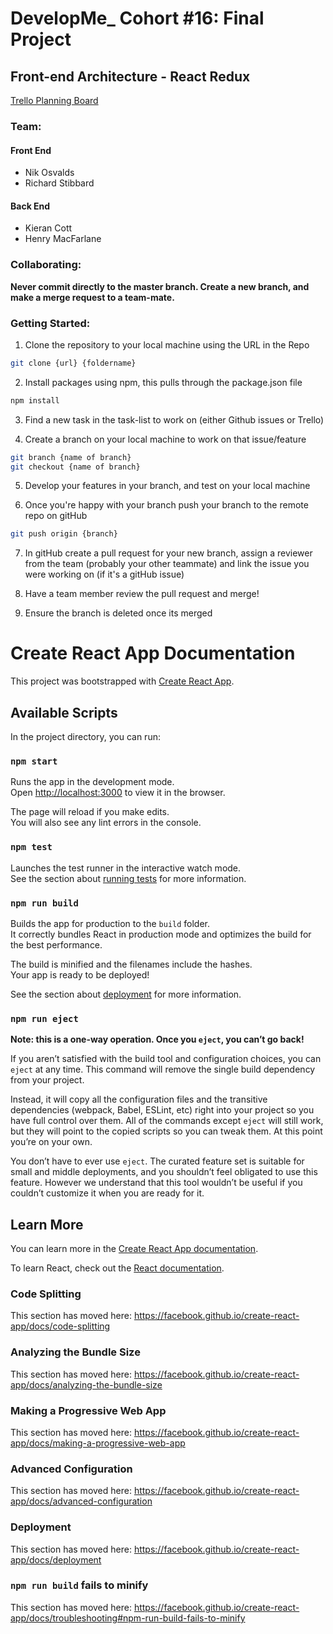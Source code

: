 # DevelopMe_ Cohort #16: Final Project
## Front-end Architecture - React Redux

[Trello Planning Board](https://trello.com/b/3IYLhVts)

### Team:
#### Front End
- Nik Osvalds
- Richard Stibbard

#### Back End
- Kieran Cott
- Henry MacFarlane


### Collaborating:

**Never commit directly to the master branch. Create a new branch, and make a merge request to a team-mate.**

### Getting Started:

1. Clone the repository to your local machine using the URL in the Repo
```bash
git clone {url} {foldername}
```
2. Install packages using npm, this pulls through the package.json file
```bash
npm install
```
3. Find a new task in the task-list to work on (either Github issues or Trello)

4. Create a branch on your local machine to work on that issue/feature
```bash
git branch {name of branch}
git checkout {name of branch}
```

5. Develop your features in your branch, and test on your local machine

6. Once you're happy with your branch push your branch to the remote repo on gitHub
```bash
git push origin {branch}
```

7. In gitHub create a pull request for your new branch, assign a reviewer from the team (probably your other teammate) and link the issue you were working on (if it's a gitHub issue)

8. Have a team member review the pull request and merge!

9. Ensure the branch is deleted once its merged


# Create React App Documentation

This project was bootstrapped with [Create React App](https://github.com/facebook/create-react-app).

## Available Scripts

In the project directory, you can run:

### `npm start`

Runs the app in the development mode.<br />
Open [http://localhost:3000](http://localhost:3000) to view it in the browser.

The page will reload if you make edits.<br />
You will also see any lint errors in the console.

### `npm test`

Launches the test runner in the interactive watch mode.<br />
See the section about [running tests](https://facebook.github.io/create-react-app/docs/running-tests) for more information.

### `npm run build`

Builds the app for production to the `build` folder.<br />
It correctly bundles React in production mode and optimizes the build for the best performance.

The build is minified and the filenames include the hashes.<br />
Your app is ready to be deployed!

See the section about [deployment](https://facebook.github.io/create-react-app/docs/deployment) for more information.

### `npm run eject`

**Note: this is a one-way operation. Once you `eject`, you can’t go back!**

If you aren’t satisfied with the build tool and configuration choices, you can `eject` at any time. This command will remove the single build dependency from your project.

Instead, it will copy all the configuration files and the transitive dependencies (webpack, Babel, ESLint, etc) right into your project so you have full control over them. All of the commands except `eject` will still work, but they will point to the copied scripts so you can tweak them. At this point you’re on your own.

You don’t have to ever use `eject`. The curated feature set is suitable for small and middle deployments, and you shouldn’t feel obligated to use this feature. However we understand that this tool wouldn’t be useful if you couldn’t customize it when you are ready for it.

## Learn More

You can learn more in the [Create React App documentation](https://facebook.github.io/create-react-app/docs/getting-started).

To learn React, check out the [React documentation](https://reactjs.org/).

### Code Splitting

This section has moved here: https://facebook.github.io/create-react-app/docs/code-splitting

### Analyzing the Bundle Size

This section has moved here: https://facebook.github.io/create-react-app/docs/analyzing-the-bundle-size

### Making a Progressive Web App

This section has moved here: https://facebook.github.io/create-react-app/docs/making-a-progressive-web-app

### Advanced Configuration

This section has moved here: https://facebook.github.io/create-react-app/docs/advanced-configuration

### Deployment

This section has moved here: https://facebook.github.io/create-react-app/docs/deployment

### `npm run build` fails to minify

This section has moved here: https://facebook.github.io/create-react-app/docs/troubleshooting#npm-run-build-fails-to-minify
